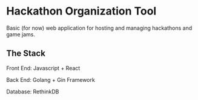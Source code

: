 # Hackathon Organization Tool

Basic (for now) web application for hosting and managing hackathons and game jams.

## The Stack

Front End: Javascript + React

Back End: Golang + Gin Framework

Database: RethinkDB